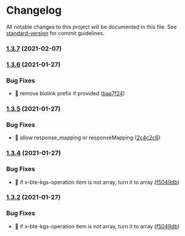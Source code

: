 # Changelog

All notable changes to this project will be documented in this file. See [standard-version](https://github.com/conventional-changelog/standard-version) for commit guidelines.

### [1.3.7](https://github.com/kevinxin90/smartapi-parser/compare/v1.3.6...v1.3.7) (2021-02-07)

### [1.3.6](https://github.com/kevinxin90/smartapi-parser/compare/v1.3.5...v1.3.6) (2021-01-27)


### Bug Fixes

* :bug: remove biolink prefix if provided ([baa7f24](https://github.com/kevinxin90/smartapi-parser/commit/baa7f24fd336c44d3a115e5210345aeb2eda2088))

### [1.3.5](https://github.com/kevinxin90/smartapi-parser/compare/v1.3.4...v1.3.5) (2021-01-27)


### Bug Fixes

* :bug: allow response_mapping or responseMapping ([2c4c2c6](https://github.com/kevinxin90/smartapi-parser/commit/2c4c2c66faf79c31ea07aae62457f04244a62323))

### [1.3.4](https://github.com/kevinxin90/smartapi-parser/compare/v1.3.3...v1.3.4) (2021-01-27)


### Bug Fixes

* :bug: if x-bte-kgs-operation item is not array, turn it to array ([f5049db](https://github.com/kevinxin90/smartapi-parser/commit/f5049db770f64314a5c88adfed8083910e00021f))

### [1.3.2](https://github.com/kevinxin90/smartapi-parser/compare/v1.3.3...v1.3.2) (2021-01-27)


### Bug Fixes

* :bug: if x-bte-kgs-operation item is not array, turn it to array ([f5049db](https://github.com/kevinxin90/smartapi-parser/commit/f5049db770f64314a5c88adfed8083910e00021f))
